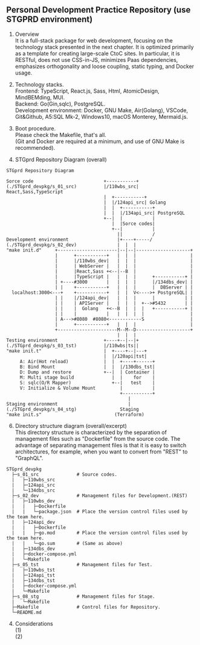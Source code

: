 ## Personal Development Practice Repository (use STGPRD environment)
1. Overview  
It is a full-stack package for web development, focusing on the technology stack presented in the next chapter. It is optimized primarily as a template for creating large-scale CtoC sites. In particular, it is RESTful, does not use CSS-in-JS, minimizes Paas dependencies, emphasizes orthogonality and loose coupling, static typing, and Docker usage.  

2. Technology stacks.  
Frontend: TypeScript, React.js, Sass, Html, AtomicDesign, MindBEMding, MUI.  
Backend: Go(Gin,sqlc), PostgreSQL.  
Development environment: Docker, GNU Make, Air(Golang), VSCode, Git&Github, A5:SQL Mk-2, Windows10, macOS Monterey, Mermaid.js.  

3. Boot procedure.  
Please check the Makefile, that's all.  
(Git and Docker are required at a minimum, and use of GNU Make is recommended).  

5. STGprd Repository Diagram (overall)  
```
STGprd Repository Diagram

Sorce code                          +-----------+ 
(./STGprd_devpkg/s_01_src)          |/110wbs_src| React,Sass,TypeScript
                                    |  +-----------+  
                                    |  |/124api_src| Golang
                                    |  |  +-----------+                      
                                    |  |  |/134api_src| PostgreSQL
                                    +--|  |           |
                                       |  |Sorce codes|
                                       +--|           |
                                         ||           /
Development environment                  |+----+-----/
(./STGprd_devpkg/s_02_dev)               |  |  |
"make init.d"     +----------------------|--|--|--------------------+
                  |      +-----------+   |  |  |                    |
                  |      |/110wbs_dev|   |  |  |                    |
                  |      | WebServer |   |  |  |                    |
                  |      |React,Sass +<--|--B  |                    |
                  |      |TypeScript |   |  |  |      +-----------+ |
                  | +----#3000       |   |  |  |      |/134dbs_dev| |
                  | |    +-----------+   |  |  |      |  DBServer | | 
  localhost:3000<---+    +-----------+   |  |  V<---->+ PostgreSQL| |
                  | |    |/124api_dev|   |  |  |      |           | |
                  | |    | APIServer |   |  |  |  +-->#5432       | |
                  | |    |  Golang   +<--B  |  |  |   +-----------+ |
                  | |    |           |   |  |  |  |                 |
                  | A--->#8080  #8080<------------S                 |
                  |      +-----------+   |  |  |                    |
                  +----------------------M--M--D--------------------+
                                         |  |  |  
Testing environment                 +----+--|--|+ 
(./STGprd_devpkg/s_03_tst)          |/110wbs|ts||
"make init.t"                       |  +----+--|---+  
                                    |  |/120api|tst|
     A: Air(Hot reload)             |  |  +----+------+                      
     B: Bind Mount                  |  |  |/130dbs_tst|
     D: Dump and restore            +--|  | Container |
     M: Multi stage build              |  |    for    |
     S: sqlc(O/R Mapper)               +--|   test    |
     V: Initialize & Volume Mount         |           |
                                          +-----------+
                                             |
Staging environment                          |
(./STGprd_devpkg/s_04_stg)                Staging
"make init.s"                           (Terraform)
```
6. Directory structure diagram (overall/excerpt)  
This directory structure is characterized by the separation of management files such as "Dockerfile" from the source code. The advantage of separating management files is that it is easy to switch architectures, for example, when you want to convert from "REST" to "GraphQL".  
```
STGprd_devpkg
  ├─s_01_src              # Source codes.
  |   ├─110wbs_src
  |   ├─124api_src
  |   └─134dbs_src
  ├─s_02_dev              # Management files for Development.(REST)
  |   ├─110wbs_dev
  |   |   ├─Dockerfile
  |   |   └─package.json  # Place the version control files used by the team here.
  |   ├─124api_dev
  |   |   ├─Dockerfile
  |   |   ├─go.mod        # Place the version control files used by the team here.
  |   |   └─go.sum        # (Same as above)
  |   ├─134dbs_dev
  |   ├─docker-compose.yml
  |   └─Makefile
  ├─s_05_tst              # Management files for Test.
  |   ├─110wbs_tst
  |   ├─124api_tst
  |   ├─134dbs_tst
  |   ├─docker-compose.yml
  |   └─Makefile
  ├─s_08_stg              # Management files for Stage.
  |   └─Makefile
  ├─Makefile              # Control files for Repository.
  └─README.md
```
4. Considerations  
(1)  
(2)  
<!--
使いやすさを優先せず、１０年後でも理解できるコードを！

-->
